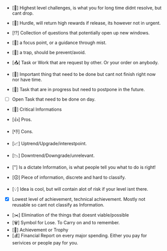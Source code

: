 

- [🧱] Highest level challenges, is what you for long time didnt resolve, but cant drop.
- [🚧] Hurdle, will return high rewards if release, its however not in urgent.

- [⁉️] Collection of questions that potentially open up new windows.


- [🎯] a focus point, or a guidance through mist.

- [🚫] a trap, should be prevent/avoid.



- [📤] Task or Work that are request by other. Or your order on anybody.


- [📅] Important thing that need to be done but cant not finish right now nor have time.
- [🔄] Task that are in progress but need to postpone in the future.


- [ ] Open Task that need to be done on day.


- [🔑] Critical Informations


- [👍] Pros.
- [👎] Cons.
- [📈] Uptrend/Upgrade/interestpoint.
- [📉] Downtrend/Downgrade/unrelevant.


- ["] Is a dictate Information, is what people tell you what to do is right!
- [🛈] Piece of information, discrete and hard to classify.
- [💡] Idea is cool, but will contain alot of risk if your level isnt there.


- [x] Lowest level of achievement, technical achievement. Mostly not reusable so cant not classify as Information.
- [✂️] Elimination of the things that doesnt viable/possible
- [🗑️] Symbol for Lose. To Carry on and to remember.
- [🎂] Achievement or Trophy
- [💰] Financial Report on every major spending. Either you pay for serivices or people pay for you.